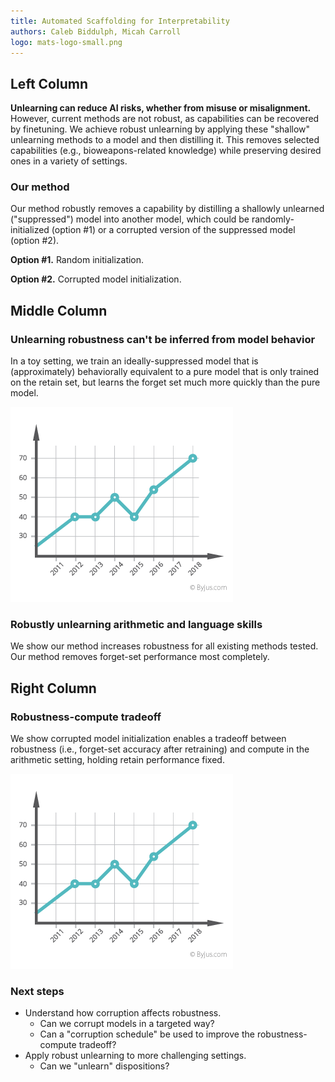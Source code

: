 ```yaml
---
title: Automated Scaffolding for Interpretability
authors: Caleb Biddulph, Micah Carroll
logo: mats-logo-small.png
---
```


## Left Column

**Unlearning can reduce AI risks, whether from misuse or misalignment.** However, current methods are not robust, as capabilities can be recovered by finetuning. We achieve robust unlearning by applying these "shallow" unlearning methods to a model and then distilling it. This removes selected capabilities (e.g., bioweapons-related knowledge) while preserving desired ones in a variety of settings.

### Our method

Our method robustly removes a capability by distilling a shallowly unlearned ("suppressed") model into another model, which could be randomly-initialized (option #1) or a corrupted version of the suppressed model (option #2).

**Option #1.** Random initialization.

**Option #2.** Corrupted model initialization.

## Middle Column

### Unlearning robustness can't be inferred from model behavior

In a toy setting, we train an ideally-suppressed model that is (approximately) behaviorally equivalent to a pure model that is only trained on the retain set, but learns the forget set much more quickly than the pure model.

![Forget-Set Accuracy vs Relearning Step](example-graph.png)

### Robustly unlearning arithmetic and language skills

We show our method increases robustness for all existing methods tested. Our method removes forget-set performance most completely.

## Right Column

### Robustness-compute tradeoff

We show corrupted model initialization enables a tradeoff between robustness (i.e., forget-set accuracy after retraining) and compute in the arithmetic setting, holding retain performance fixed.

![Accuracy and Training Steps vs Shrink](example-graph.png)

### Next steps

- Understand how corruption affects robustness.
  - Can we corrupt models in a targeted way?
  - Can a "corruption schedule" be used to improve the robustness-compute tradeoff?
- Apply robust unlearning to more challenging settings.
  - Can we "unlearn" dispositions?
